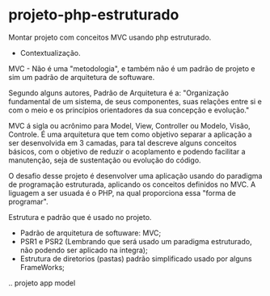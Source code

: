# projeto-php-estruturado
Montar projeto com conceitos MVC usando php estruturado.

- Contextualização.

MVC - Não é uma "metodologia", e também não é um padrão de projeto e sim um padrão de arquitetura de softuware.

Segundo alguns autores, Padrão de Arquitetura é a: "Organização fundamental de um sistema, de seus componentes, suas relações entre si e com o meio e os princípios orientadores da sua concepção e evolução."

MVC á sigla ou acrônimo para Model, View, Controller ou Modelo, Visão, Controle. É uma arquitetura que tem como objetivo separar a aplicação a ser desenvolvida em 3 camadas, para tal descreve alguns conceitos básicos, com o objetivo de reduzir o acoplamento e podendo facilitar a manutenção, seja de sustentação ou evolução do código.

O desafio desse projeto é desenvolver uma aplicação usando do paradigma de programação estruturada, aplicando os conceitos definidos no MVC. A liguagem a ser usuada é o PHP, na qual proporciona essa "forma de programar".

Estrutura e padrão que é usado no projeto.
- Padrão de arquitetura de softuware: MVC;
- PSR1 e PSR2 (Lembrando que será usado um paradigma estruturado, não podendo ser aplicado na integra);
- Estrutura de diretorios (pastas) padrão simplificado usado por alguns FrameWorks;

.. projeto
    app
        model
